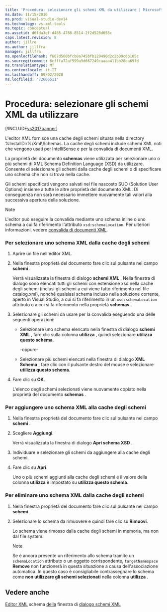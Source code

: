 ```yaml
---
title: 'Procedura: selezionare gli schemi XML da utilizzare | Microsoft Docs'
ms.date: 11/15/2016
ms.prod: visual-studio-dev14
ms.technology: vs-xml-tools
ms.topic: conceptual
ms.assetid: d6fda3ef-d465-4788-8514-2f2d528d658c
caps.latest.revision: 8
author: jillre
ms.author: jillfra
manager: jillfra
ms.openlocfilehash: f607d500bfcb8a745bfb129490d2c2b09c6b105c
ms.sourcegitcommit: 6cfffa72af599a9d667249caaaa411bb28ea69fd
ms.translationtype: MT
ms.contentlocale: it-IT
ms.lasthandoff: 09/02/2020
ms.locfileid: "72666511"
---
```

# <a name="how-to-select-the-xml-schemas-to-use"></a>Procedura: selezionare gli schemi XML da utilizzare
[!INCLUDE[vs2017banner](../includes/vs2017banner.md)]

L'editor XML fornisce una cache degli schemi situata nella directory %InstallDir%\Xml\Schemas. La cache degli schemi include schemi XML noti che vengono usati per IntelliSense e per la convalida di documenti XML.

 La proprietà del documento **schemas** viene utilizzata per selezionare uno o più schemi di XML Schema Definition Language (XSD) da utilizzare. Consente di selezionare gli schemi dalla cache degli schemi o di specificare uno schema che non si trova nella cache.

 Gli schemi specificati vengono salvati nel file nascosto SUO (Solution User Options) insieme a tutte le altre proprietà del documento XML. Di conseguenza non sarà necessario immettere nuovamente tali valori alla successiva apertura della soluzione.

> [!NOTE]
> L'editor può eseguire la convalida mediante uno schema inline o uno schema a cui fa riferimento l'attributo `xsd:schemaLocation`. Per ulteriori informazioni, vedere [convalida di documenti XML](../xml-tools/xml-document-validation.md).

### <a name="to-select-an-xml-schema-from-the-schema-cache"></a>Per selezionare uno schema XML dalla cache degli schemi

1. Aprire un file nell'editor XML.

2. Nella finestra proprietà del documento fare clic sul pulsante nel campo **schemi** .

    Verrà visualizzata la finestra di dialogo **schemi XML** . Nella finestra di dialogo sono elencati tutti gli schemi con estensione xsd nella cache degli schemi (inclusi gli schemi a cui viene fatto riferimento nel file catalog.xml), nonché qualsiasi schema incluso nella soluzione corrente, aperto in Visual Studio, a cui si fa riferimento in un `xsd:schemaLocation` attributo o a cui si fa riferimento nella proprietà **schemas** .

3. Selezionare gli schemi da usare per la convalida eseguendo una delle seguenti operazioni:

   - Selezionare uno schema elencato nella finestra di dialogo **schemi XML** , fare clic sulla colonna **utilizza** , quindi selezionare **utilizza questo schema**.

     -oppure-

   - Selezionare più schemi elencati nella finestra di dialogo **XML Schema** , fare clic con il pulsante destro del mouse e selezionare **utilizza questo schema**.

4. Fare clic su **OK**.

    L'elenco degli schemi selezionati viene nuovamente copiato nella proprietà del documento **schemas** .

### <a name="to-add-an-xml-schema-to-the-schema-cache"></a>Per aggiungere uno schema XML alla cache degli schemi

1. Nella finestra proprietà del documento fare clic sul pulsante nel campo **schemi** .

2. Scegliere **Aggiungi**.

     Verrà visualizzata la finestra di dialogo **Apri schema XSD** .

3. Individuare e selezionare gli schemi da aggiungere alla cache degli schemi.

4. Fare clic su **Apri**.

     Uno o più schemi aggiunti alla cache degli schemi e il valore della colonna **utilizza** è impostato su **utilizza questo schema**.

### <a name="to-delete-an-xml-schema-from-the-schema-cache"></a>Per eliminare uno schema XML dalla cache degli schemi

1. Nella finestra proprietà del documento fare clic sul pulsante nel campo **schemi** .

2. Selezionare lo schema da rimuovere e quindi fare clic su **Rimuovi**.

     Lo schema viene rimosso dalla cache degli schemi in memoria, ma non dal file system.

    > [!NOTE]
    > Se è ancora presente un riferimento allo schema tramite un `schemaLocation` attributo o un oggetto corrispondente, `targetNamespace` **Remove** non funzionerà in questa situazione a causa dell'associazione automatica. In questo caso è consigliabile contrassegnare lo schema come **non utilizzare gli schemi selezionati** nella colonna **utilizza** .

## <a name="see-also"></a>Vedere anche
 [Editor XML](../xml-tools/xml-editor.md) schema [della](../xml-tools/schema-cache.md) finestra di [dialogo schemi XML](../xml-tools/xml-schemas-dialog-box.md)
